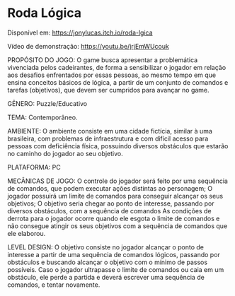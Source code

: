# Roda Lógica

Disponível em: https://jonylucas.itch.io/roda-lgica

Vídeo de demonstração: https://youtu.be/jrjEmWUcouk

PROPÓSITO DO JOGO: O game busca apresentar a problemática vivenciada pelos cadeirantes, de forma a sensibilizar o jogador em relação aos desafios enfrentados por essas pessoas, ao mesmo tempo em que ensina conceitos básicos de lógica, a partir de um conjunto de comandos e tarefas (objetivos), que devem ser cumpridos para avançar no game.

GÊNERO: Puzzle/Educativo

TEMA: Contemporâneo.

AMBIENTE: O ambiente consiste em uma cidade fictícia, similar à uma brasileira, com problemas de infraestrutura e com difícil acesso para pessoas com deficiência física, possuindo diversos obstáculos que estarão no caminho do jogador ao seu objetivo. 

PLATAFORMA: PC

MECÂNICAS DE JOGO: O controle do jogador será feito por uma sequência de comandos, que podem executar ações distintas ao personagem;
O jogador possuirá um limite de comandos para conseguir alcançar os seus objetivos;
O objetivo seria chegar ao ponto de interesse, passando por diversos obstáculos, com a sequência de comandos 
As condições de derrota para o jogador ocorre quando ele esgota o limite de comandos e não consegue atingir os seus objetivos com a sequência de comandos que ele elaborou.

LEVEL DESIGN: O objetivo consiste no jogador alcançar o ponto de interesse a partir de uma sequência de comandos lógicos, passando por obstáculos e buscando alcançar o objetivo com o mínimo de passos possíveis. 
Caso o jogador ultrapasse o limite de comandos ou caia em um obstáculo, ele perde a partida e deverá escrever uma sequência de comandos, e tentar novamente.

